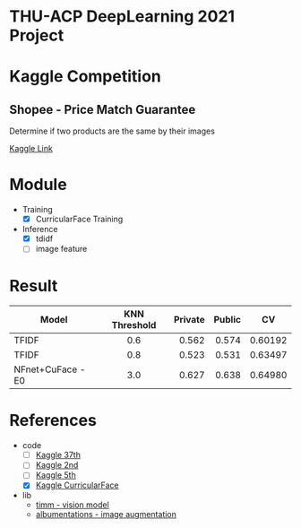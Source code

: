 # THU-ACP DeepLearning 2021 Project

# Kaggle Competition 
## Shopee - Price Match Guarantee

Determine if two products are the same by their images

[Kaggle Link](https://www.kaggle.com/c/shopee-product-matching)
 
# Module
- Training
  - [x] CurricularFace Training
- Inference
  - [x] tdidf 
  - [ ] image feature

# Result

| Model              | KNN Threshold |Private |Public  |CV       |
| ------------------ |:-------------:| ------:|-------:|:-------:|
| TFIDF              | 0.6           | 0.562  | 0.574  | 0.60192 |
| TFIDF              | 0.8           | 0.523  | 0.531  | 0.63497 |
| NFnet+CuFace - E0  | 3.0           | 0.627  | 0.638  | 0.64980 |
# References

- code 
  - [ ] [Kaggle 37th](https://www.kaggle.com/takusid/37th-place-solution-version-76)
  - [ ] [Kaggle 2nd](https://www.kaggle.com/lyakaap/2nd-place-solution)
  - [ ] [Kaggle 5th](https://www.kaggle.com/aerdem4/shopee-v03)
  - [X] [Kaggle CurricularFace](https://www.kaggle.com/parthdhameliya77/curricularface-eca-nfnet-l0-pytorch-training)

- lib
  - [timm - vision model](https://github.com/rwightman/pytorch-image-models)
  - [albumentations - image augmentation](https://github.com/albumentations-team/albumentations)

